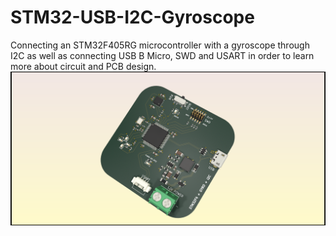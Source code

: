 # STM32-USB-I2C-Gyroscope
Connecting an STM32F405RG microcontroller with a gyroscope through I2C as well as connecting USB B Micro, SWD and USART in order to learn more about circuit and PCB design.
![3D View](https://github.com/ollieelliot/STM32-USB-I2C-Gyroscope/blob/main/STM32F405RG%20%2B%20%20Gyro%20%2B%20I2C%20REV%202.png)
